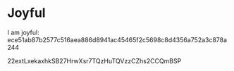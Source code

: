 # Joyful

I am joyful: ece51ab87b2577c516aea886d8941ac45465f2c5698c8d4356a752a3c878a244


22extLxekaxhkSB27HrwXsr7TQzHuTQVzzCZhs2CCQmBSP